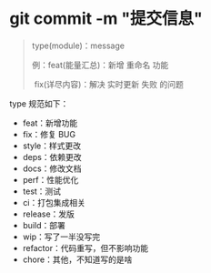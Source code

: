 # git commit -m "提交信息"

> type(module)：message 
>
> 例：feat(能量汇总)：新增 重命名 功能
>
> ​		fix(详尽内容)：解决 实时更新 失败 的问题

type 规范如下：

- feat：新增功能
- fix：修复 BUG
- style：样式更改
- deps：依赖更改
- docs：修改文档
- perf：性能优化
- test：测试
- ci：打包集成相关
- release：发版
- build：部署
- wip：写了一半没写完
- refactor：代码重写，但不影响功能
- chore：其他，不知道写的是啥
